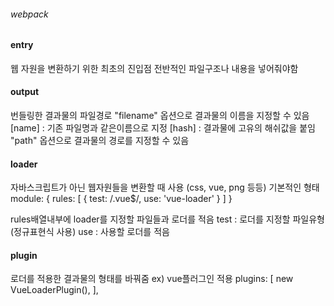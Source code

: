 ###### webpack
#### entry
웹 자원을 변환하기 위한 최초의 진입점
전반적인 파일구조나 내용을 넣어줘야함

#### output
번들링한 결과물의 파일경로
"filename" 옵션으로 결과물의 이름을 지정할 수 있음
[name] : 기존 파일명과 같은이름으로 지정
[hash] : 결과물에 고유의 해쉬값을 붙임
"path" 옵션으로 결과물의 경로를 지정할 수 있음

#### loader
자바스크립트가 아닌 웹자원들을 변환할 때 사용 (css, vue, png 등등)
기본적인 형태
module: {
  rules: [
    {
      test: /\.vue$/,
      use: 'vue-loader'
    }
  ]
}

rules배열내부에 loader를 지정할 파일들과 로더를 적음
test : 로더를 지정할 파일유형 (정규표현식 사용)
use : 사용할 로더를 적음

#### plugin
로더를 적용한 결과물의 형태를 바꿔줌
ex) vue플러그인 적용
plugins: [
  new VueLoaderPlugin(),
],

